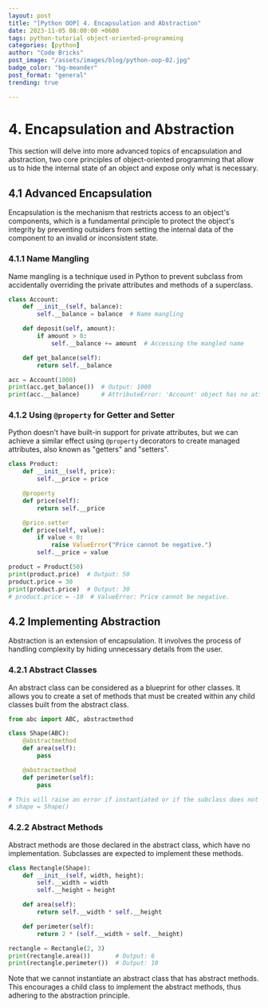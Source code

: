 ```yaml
---
layout: post
title: "[Python OOP] 4. Encapsulation and Abstraction"
date: 2023-11-05 08:00:00 +0600
tags: python-tutorial object-oriented-programming
categories: [python]
author: "Code Bricks"
post_image: "/assets/images/blog/python-oop-02.jpg"
badge_color: "bg-meander"
post_format: "general"
trending: true

---
```


# 4. Encapsulation and Abstraction

This section will delve into more advanced topics of encapsulation and abstraction, two core principles of object-oriented programming that allow us to hide the internal state of an object and expose only what is necessary.

## 4.1 Advanced Encapsulation

Encapsulation is the mechanism that restricts access to an object's components, which is a fundamental principle to protect the object's integrity by preventing outsiders from setting the internal data of the component to an invalid or inconsistent state.

### 4.1.1 Name Mangling

Name mangling is a technique used in Python to prevent subclass from accidentally overriding the private attributes and methods of a superclass.

```python
class Account:
    def __init__(self, balance):
        self.__balance = balance  # Name mangling

    def deposit(self, amount):
        if amount > 0:
            self.__balance += amount  # Accessing the mangled name

    def get_balance(self):
        return self.__balance

acc = Account(1000)
print(acc.get_balance())  # Output: 1000
print(acc.__balance)      # AttributeError: 'Account' object has no attribute '__balance'
```

### 4.1.2 Using `@property` for Getter and Setter

Python doesn't have built-in support for private attributes, but we can achieve a similar effect using `@property` decorators to create managed attributes, also known as "getters" and "setters".

```python
class Product:
    def __init__(self, price):
        self.__price = price

    @property
    def price(self):
        return self.__price

    @price.setter
    def price(self, value):
        if value < 0:
            raise ValueError("Price cannot be negative.")
        self.__price = value

product = Product(50)
print(product.price)  # Output: 50
product.price = 30
print(product.price)  # Output: 30
# product.price = -10  # ValueError: Price cannot be negative.
```

## 4.2 Implementing Abstraction

Abstraction is an extension of encapsulation. It involves the process of handling complexity by hiding unnecessary details from the user.

### 4.2.1 Abstract Classes

An abstract class can be considered as a blueprint for other classes. It allows you to create a set of methods that must be created within any child classes built from the abstract class.

```python
from abc import ABC, abstractmethod

class Shape(ABC):
    @abstractmethod
    def area(self):
        pass

    @abstractmethod
    def perimeter(self):
        pass

# This will raise an error if instantiated or if the subclass does not implement the abstract methods
# shape = Shape()
```

### 4.2.2 Abstract Methods

Abstract methods are those declared in the abstract class, which have no implementation. Subclasses are expected to implement these methods.

```python
class Rectangle(Shape):
    def __init__(self, width, height):
        self.__width = width
        self.__height = height

    def area(self):
        return self.__width * self.__height

    def perimeter(self):
        return 2 * (self.__width + self.__height)

rectangle = Rectangle(2, 3)
print(rectangle.area())       # Output: 6
print(rectangle.perimeter())  # Output: 10
```

Note that we cannot instantiate an abstract class that has abstract methods. This encourages a child class to implement the abstract methods, thus adhering to the abstraction principle.

